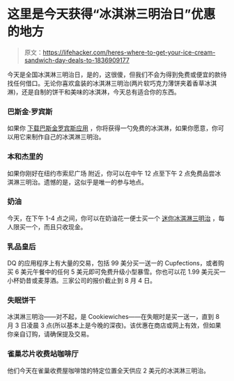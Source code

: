 # 这里是今天获得“冰淇淋三明治日”优惠的地方

> 原文：<https://lifehacker.com/heres-where-to-get-your-ice-cream-sandwich-day-deals-to-1836909177>

今天是全国冰淇淋三明治日，是的，这很傻，但我们不会为得到免费或便宜的款待找任何借口。无论你喜欢盒装的冰淇淋三明治(两片软巧克力薄饼夹着香草冰淇淋)，还是自制的饼干和美味的冰淇淋，今天总有适合你的东西。



### 巴斯金·罗宾斯

如果你 [下载巴斯金罗宾斯应用](https://www.baskinrobbins.com/content/baskinrobbins/en/mobileapp.html) ，你将获得一勺免费的冰淇淋，如果你愿意，你可以用它来制作自己的冰淇淋三明治。

### 本和杰里的

如果你刚好在纽约市索尼广场 附近，你可以在中午 12 点至下午 2 点免费品尝冰淇淋三明治。遗憾的是，这似乎是唯一的参与地点。

### 奶油

今天，在下午 1-4 点之间，你可以在奶油花一便士买一个 [迷你冰淇淋三明治](https://www.instagram.com/p/B0pOOA8BaEb/?utm_source=ig_web_copy_link) ，每人限买一个，而且只收现金。

### 乳品皇后

DQ 的应用程序上有大量的交易，包括 99 美分买一送一的 Cupfections，或者购买 6 美元午餐中的任何 5 美元即可免费升级小型暴雪。你也可以花 1.99 美元买一小杯奶昔或麦芽酒。三家公司的报价截止到 8 月 4 日。



### **失眠饼干**

冰淇淋三明治——对不起，是 Cookiewiches——在失眠时是买一送一，直到 8 月 3 日凌晨 3 点(所以基本上是今晚的深夜)。该优惠在商店或网上有效，但如果你亲自订购，请确保提及交易。

### 雀巢芯片收费站咖啡厅

他们今天在雀巢收费屋咖啡馆的特定位置全天供应 2 美元的冰淇淋三明治。